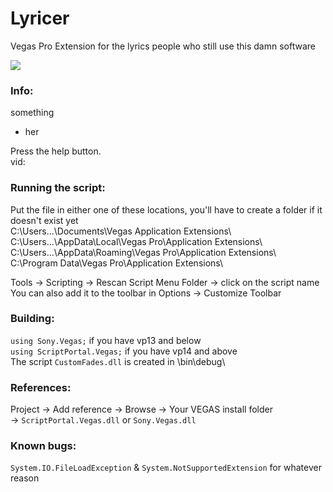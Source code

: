 # Lyricer

Vegas Pro Extension for the lyrics people who still use this damn software

![](preview.png)

### Info:

something

- her

Press the help button.  
 vid:

### Running the script:

Put the file in either one of these locations, you'll have to create a folder if it doesn't exist yet  
C:\Users\...\Documents\Vegas Application Extensions\  
C:\Users\...\AppData\Local\Vegas Pro\Application Extensions\  
C:\Users\...\AppData\Roaming\Vegas Pro\Application Extensions\  
C:\Program Data\Vegas Pro\Application Extensions\

Tools -> Scripting -> Rescan Script Menu Folder -> click on the script name  
You can also add it to the toolbar in Options -> Customize Toolbar

### Building:

`using Sony.Vegas;` if you have vp13 and below  
`using ScriptPortal.Vegas;` if you have vp14 and above  
The script `CustomFades.dll` is created in \bin\debug\

### References:

Project -> Add reference -> Browse -> Your VEGAS install folder  
-> `ScriptPortal.Vegas.dll` or `Sony.Vegas.dll`

### Known bugs:

`System.IO.FileLoadException` & `System.NotSupportedExtension` for whatever reason
